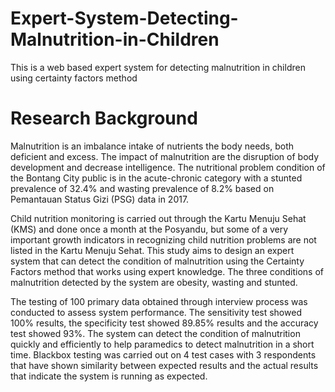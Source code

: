 # Expert-System-Detecting-Malnutrition-in-Children
This is a web based expert system for detecting malnutrition in children using certainty factors method

# Research Background

Malnutrition is an imbalance intake of nutrients the body needs, both
deficient and excess. The impact of malnutrition are the disruption of body
development and decrease intelligence. The nutritional problem condition of the
Bontang City public is in the acute-chronic category with a stunted prevalence of
32.4% and wasting prevalence of 8.2% based on Pemantauan Status Gizi (PSG)
data in 2017.

Child nutrition monitoring is carried out through the Kartu Menuju Sehat
(KMS) and done once a month at the Posyandu, but some of a very important growth
indicators in recognizing child nutrition problems are not listed in the Kartu Menuju
Sehat. This study aims to design an expert system that can detect the condition of
malnutrition using the Certainty Factors method that works using expert
knowledge. The three conditions of malnutrition detected by the system are obesity,
wasting and stunted.

The testing of 100 primary data obtained through interview process was
conducted to assess system performance. The sensitivity test showed 100% results,
the specificity test showed 89.85% results and the accuracy test showed 93%. The
system can detect the condition of malnutrition quickly and efficiently to help
paramedics to detect malnutrition in a short time. Blackbox testing was carried out
on 4 test cases with 3 respondents that have shown similarity between expected
results and the actual results that indicate the system is running as expected.
